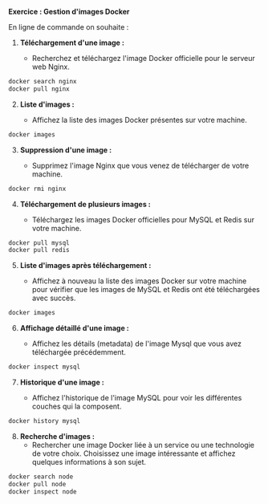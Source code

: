 **Exercice : Gestion d'images Docker**

En ligne de commande on souhaite :

1. **Téléchargement d'une image :**

   - Recherchez et téléchargez l'image Docker officielle pour le serveur web Nginx.

```bash
docker search nginx
docker pull nginx
```

2. **Liste d'images :**

   - Affichez la liste des images Docker présentes sur votre machine.

```bash
docker images
```

3. **Suppression d'une image :**

   - Supprimez l'image Nginx que vous venez de télécharger de votre machine.

```bash
docker rmi nginx
```

4. **Téléchargement de plusieurs images :**

   - Téléchargez les images Docker officielles pour MySQL et Redis sur votre machine.

```bash
docker pull mysql
docker pull redis
```

5. **Liste d'images après téléchargement :**

   - Affichez à nouveau la liste des images Docker sur votre machine pour vérifier que les images de MySQL et Redis ont été téléchargées avec succès.

```bash
docker images
```

6. **Affichage détaillé d'une image :**

   - Affichez les détails (metadata) de l'image Mysql que vous avez téléchargée précédemment.

```bash
docker inspect mysql
```

7. **Historique d'une image :**

   - Affichez l'historique de l'image MySQL pour voir les différentes couches qui la composent.

```bash
docker history mysql
```

8. **Recherche d'images :**
   - Rechercher une image Docker liée à un service ou une technologie de votre choix. Choisissez une image intéressante et affichez quelques informations à son sujet.

```bash
docker search node
docker pull node
docker inspect node
```